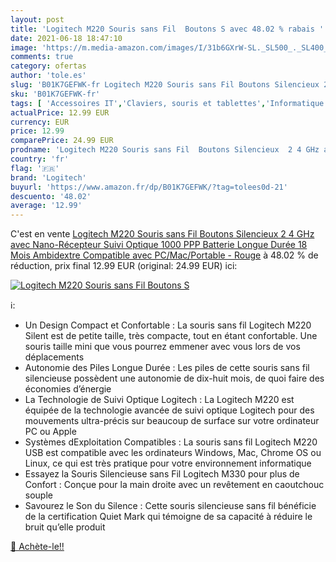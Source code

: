 ```yaml
---
layout: post
title: 'Logitech M220 Souris sans Fil  Boutons S avec 48.02 % rabais '
date: 2021-06-18 18:47:10
image: 'https://m.media-amazon.com/images/I/31b6GXrW-SL._SL500_._SL400_.jpg'
comments: true
category: ofertas
author: 'tole.es'
slug: 'B01K7GEFWK-fr Logitech M220 Souris sans Fil Boutons Silencieux 2 4 GHz...'
sku: 'B01K7GEFWK-fr'
tags: [ 'Accessoires IT','Claviers, souris et tablettes','Informatique','Souris','logitech', ]
actualPrice: 12.99 EUR
currency: EUR
price: 12.99
comparePrice: 24.99 EUR
prodname: 'Logitech M220 Souris sans Fil  Boutons Silencieux  2 4 GHz avec Nano-Récepteur  Suivi Optique 1000 PPP  Batterie Longue Durée 18 Mois  Ambidextre  Compatible avec PC/Mac/Portable - Rouge'
country: 'fr'
flag: '🇫🇷'
brand: 'Logitech'
buyurl: 'https://www.amazon.fr/dp/B01K7GEFWK/?tag=tolees0d-21'
descuento: '48.02'
average: '12.99'
---
```


C'est en vente [Logitech M220 Souris sans Fil  Boutons Silencieux  2 4 GHz avec Nano-Récepteur  Suivi Optique 1000 PPP  Batterie Longue Durée 18 Mois  Ambidextre  Compatible avec PC/Mac/Portable - Rouge](https://www.amazon.fr/dp/B01K7GEFWK/?tag=tolees0d-21)  à  48.02 % de réduction, prix final  12.99 EUR (original: 24.99 EUR) ici:

[![Logitech M220 Souris sans Fil  Boutons S](https://m.media-amazon.com/images/I/31b6GXrW-SL._SL500_._SL400_.jpg)](https://www.amazon.fr/dp/B01K7GEFWK/?tag=tolees0d-21)

ℹ️:

- Un Design Compact et Confortable : La souris sans fil Logitech M220 Silent est de petite taille, très compacte, tout en étant confortable. Une souris taille mini que vous pourrez emmener avec vous lors de vos déplacements
- Autonomie des Piles Longue Durée : Les piles de cette souris sans fil silencieuse possèdent une autonomie de dix-huit mois, de quoi faire des économies d’énergie
- La Technologie de Suivi Optique Logitech : La Logitech M220 est équipée de la technologie avancée de suivi optique Logitech pour des mouvements ultra-précis sur beaucoup de surface sur votre ordinateur PC ou Apple
- Systèmes dExploitation Compatibles : La souris sans fil Logitech M220 USB est compatible avec les ordinateurs Windows, Mac, Chrome OS ou Linux, ce qui est très pratique pour votre environnement informatique
- Essayez la Souris Silencieuse sans Fil Logitech M330 pour plus de Confort : Conçue pour la main droite avec un revêtement en caoutchouc souple
- Savourez le Son du Silence : Cette souris silencieuse sans fil bénéficie de la certification Quiet Mark qui témoigne de sa capacité à réduire le bruit qu’elle produit

[🛒 Achète-le!!](https://www.amazon.fr/dp/B01K7GEFWK/?tag=tolees0d-21)
